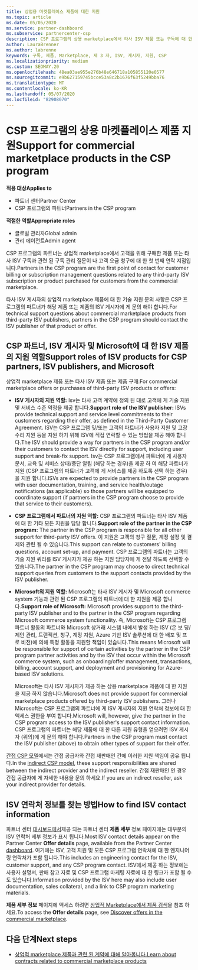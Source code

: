 ```yaml
---
title: 상업용 마켓플레이스 제품에 대한 지원
ms.topic: article
ms.date: 05/05/2020
ms.service: partner-dashboard
ms.subservice: partnercenter-csp
description: CSP 프로그램의 상용 marketplace에서 타사 ISV 제품 또는 구독에 대 한 지원에 대해 알아봅니다.
author: LauraBrenner
ms.author: labrenne
keywords: 구독, 제품, Marketplace, 제 3 자, ISV, 게시자, 지원, CSP
ms.localizationpriority: medium
ms.custom: SEOMAY.20
ms.openlocfilehash: 48ea03ae955e276b48e646718a105855120e0577
ms.sourcegitcommit: e9b627159745bcce53a8c2b1676f63f5249bba76
ms.translationtype: MT
ms.contentlocale: ko-KR
ms.lasthandoff: 05/07/2020
ms.locfileid: "82908070"
---
```

# <a name="support-for-commercial-marketplace-products-in-the-csp-program"></a><span data-ttu-id="fc7d0-104">CSP 프로그램의 상용 마켓플레이스 제품 지원</span><span class="sxs-lookup"><span data-stu-id="fc7d0-104">Support for commercial marketplace products in the CSP program</span></span>

<span data-ttu-id="fc7d0-105">**적용 대상**</span><span class="sxs-lookup"><span data-stu-id="fc7d0-105">**Applies to**</span></span>

- <span data-ttu-id="fc7d0-106">파트너 센터</span><span class="sxs-lookup"><span data-stu-id="fc7d0-106">Partner Center</span></span>
- <span data-ttu-id="fc7d0-107">CSP 프로그램의 파트너</span><span class="sxs-lookup"><span data-stu-id="fc7d0-107">Partners in the CSP program</span></span>

<span data-ttu-id="fc7d0-108">**적절한 역할**</span><span class="sxs-lookup"><span data-stu-id="fc7d0-108">**Appropriate roles**</span></span>

- <span data-ttu-id="fc7d0-109">글로벌 관리자</span><span class="sxs-lookup"><span data-stu-id="fc7d0-109">Global admin</span></span>
- <span data-ttu-id="fc7d0-110">관리 에이전트</span><span class="sxs-lookup"><span data-stu-id="fc7d0-110">Admin agent</span></span>

<span data-ttu-id="fc7d0-111">CSP 프로그램의 파트너는 상업적 marketplace에서 고객을 위해 구매한 제품 또는 타사 ISV 구독과 관련 된 구독 관리 질문이 나 고객 요금 청구에 대 한 첫 번째 연락 지점입니다.</span><span class="sxs-lookup"><span data-stu-id="fc7d0-111">Partners in the CSP program are the first point of contact for customer billing or subscription management questions related to any third-party ISV subscription or product purchased for customers from the commercial marketplace.</span></span>

<span data-ttu-id="fc7d0-112">타사 ISV 게시자의 상업적 marketplace 제품에 대 한 기술 지원 문의 사항은 CSP 프로그램의 파트너가 해당 제품 또는 제품의 ISV 게시자에 게 문의 해야 합니다.</span><span class="sxs-lookup"><span data-stu-id="fc7d0-112">For technical support questions about commercial marketplace products from third-party ISV publishers, partners in the CSP program should contact the ISV publisher of that product or offer.</span></span>

## <a name="support-roles-of-isv-products-for-csp-partners-isv-publishers-and-microsoft"></a><span data-ttu-id="fc7d0-113">CSP 파트너, ISV 게시자 및 Microsoft에 대 한 ISV 제품의 지원 역할</span><span class="sxs-lookup"><span data-stu-id="fc7d0-113">Support roles of ISV products for CSP partners, ISV publishers, and Microsoft</span></span>

<span data-ttu-id="fc7d0-114">상업적 marketplace 제품 또는 타사 ISV 제품 또는 제품 구매:</span><span class="sxs-lookup"><span data-stu-id="fc7d0-114">For commercial marketplace offers or purchases of third-party ISV products or offers:</span></span>

- <span data-ttu-id="fc7d0-115">**ISV 게시자의 지원 역할:** Isv는 타사 고객 계약에 정의 된 대로 고객에 게 기술 지원 및 서비스 수준 약정을 제공 합니다.</span><span class="sxs-lookup"><span data-stu-id="fc7d0-115">**Support role of the ISV publisher:** ISVs provide technical support and service level commitments to their customers regarding their offer, as defined in the Third-Party Customer Agreement.</span></span> <span data-ttu-id="fc7d0-116">ISV는 CSP 프로그램 및/또는 고객의 파트너가 사용자 지원 및 고장 수리 지원 등을 지원 하기 위해 ISV에 직접 연락할 수 있는 방법을 제공 해야 합니다.</span><span class="sxs-lookup"><span data-stu-id="fc7d0-116">The ISV should provide a way for partners in the CSP program and/or their customers to contact the ISV directly for support, including user support and break-fix support.</span></span> <span data-ttu-id="fc7d0-117">Isv는 CSP 프로그램에서 파트너에 게 사용자 문서, 교육 및 서비스 상태/중단 알림 (해당 하는 경우)을 제공 하 여 해당 파트너가 지원 (CSP 프로그램의 파트너가 고객에 게 서비스를 제공 하도록 선택 하는 경우)을 지원 합니다.</span><span class="sxs-lookup"><span data-stu-id="fc7d0-117">ISVs are expected to provide partners in the CSP program with user documentation, training, and service health/outage notifications (as applicable) so those partners will be equipped to coordinate support (if partners in the CSP program choose to provide that service to their customers).</span></span>

- <span data-ttu-id="fc7d0-118">**CSP 프로그램에서 파트너의 지원 역할:** CSP 프로그램의 파트너는 타사 ISV 제품에 대 한 기타 모든 지원을 담당 합니다.</span><span class="sxs-lookup"><span data-stu-id="fc7d0-118">**Support role of the partner in the CSP program:** The partner in the CSP program is responsible for all other support for third-party ISV offers.</span></span> <span data-ttu-id="fc7d0-119">이 지원은 고객의 청구 질문, 계정 설정 및 결제와 관련 될 수 있습니다.</span><span class="sxs-lookup"><span data-stu-id="fc7d0-119">This support can relate to customers' billing questions, account set-up, and payment.</span></span> <span data-ttu-id="fc7d0-120">CSP 프로그램의 파트너는 고객의 기술 지원 쿼리를 ISV 게시자가 제공 하는 지원 담당자에 게 전달 하도록 선택할 수 있습니다.</span><span class="sxs-lookup"><span data-stu-id="fc7d0-120">The partner in the CSP program may choose to direct technical support queries from customers to the support contacts provided by the ISV publisher.</span></span>

- <span data-ttu-id="fc7d0-121">**Microsoft의 지원 역할:** Microsoft는 타사 ISV 게시자 및 Microsoft commerce system 기능과 관련 된 CSP 프로그램의 파트너에 대 한 지원을 제공 합니다.</span><span class="sxs-lookup"><span data-stu-id="fc7d0-121">**Support role of Microsoft:** Microsoft provides support to the third-party ISV publisher and to the partner in the CSP program regarding Microsoft commerce system functionality.</span></span> <span data-ttu-id="fc7d0-122">즉, Microsoft는 CSP 프로그램 파트너 활동의 파트너와 Microsoft 상거래 시스템 내에서 발생 하는 ISV (온 보 딩/제안 관리, 트랜잭션, 청구, 계정 지원, Azure 기반 ISV 솔루션에 대 한 배포 및 프로 비전)에 의해 특정 활동을 지원할 책임이 있습니다.</span><span class="sxs-lookup"><span data-stu-id="fc7d0-122">This means Microsoft will be responsible for support of certain activities by the partner in the CSP program partner activities and by the ISV that occur within the Microsoft commerce system, such as onboarding/offer management, transactions, billing, account support, and deployment and provisioning for Azure-based ISV solutions.</span></span>

    <span data-ttu-id="fc7d0-123">Microsoft는 타사 ISV 게시자가 제공 하는 상용 marketplace 제품에 대 한 지원을 제공 하지 않습니다.</span><span class="sxs-lookup"><span data-stu-id="fc7d0-123">Microsoft does not provide support for commercial marketplace products offered by third-party ISV publishers.</span></span> <span data-ttu-id="fc7d0-124">그러나 Microsoft는 CSP 프로그램의 파트너에 게 ISV 게시자의 지원 연락처 정보에 대 한 액세스 권한을 부여 합니다.</span><span class="sxs-lookup"><span data-stu-id="fc7d0-124">Microsoft will, however, give the partner in the  CSP program access to the ISV publisher's support contact information.</span></span> <span data-ttu-id="fc7d0-125">CSP 프로그램의 파트너는 해당 제품에 대 한 다른 지원 유형을 얻으려면 ISV 게시자 (위의)에 게 문의 해야 합니다.</span><span class="sxs-lookup"><span data-stu-id="fc7d0-125">Partners in the CSP program must contact the ISV publisher (above) to obtain other types of support for their offer.</span></span>

<span data-ttu-id="fc7d0-126">[간접 CSP 모델](csp-overview.md#indirect-model)에서는 간접 공급자와 간접 재판매인 간에 이러한 지원 책임이 공유 됩니다.</span><span class="sxs-lookup"><span data-stu-id="fc7d0-126">In the [indirect CSP model](csp-overview.md#indirect-model), these support responsibilities are shared between the indirect provider and the indirect reseller.</span></span> <span data-ttu-id="fc7d0-127">간접 재판매인 인 경우 간접 공급자에 게 자세한 내용을 문의 하세요.</span><span class="sxs-lookup"><span data-stu-id="fc7d0-127">If you are an indirect reseller, ask your indirect provider for details.</span></span>

## <a name="how-to-find-isv-contact-information"></a><span data-ttu-id="fc7d0-128">ISV 연락처 정보를 찾는 방법</span><span class="sxs-lookup"><span data-stu-id="fc7d0-128">How to find ISV contact information</span></span>

<span data-ttu-id="fc7d0-129">파트너 센터 [대시보드에서](https://partner.microsoft.com/dashboard)제공 되는 파트너 센터 **제품 세부** 정보 페이지에는 대부분의 ISV 연락처 세부 정보가 표시 됩니다.</span><span class="sxs-lookup"><span data-stu-id="fc7d0-129">Most ISV contact details appear on the Partner Center **Offer details** page, available from the Partner Center [dashboard](https://partner.microsoft.com/dashboard).</span></span> <span data-ttu-id="fc7d0-130">여기에는 ISV, 고객 지원 및 모든 CSP 프로그램 연락처에 대 한 엔지니어링 연락처가 포함 됩니다.</span><span class="sxs-lookup"><span data-stu-id="fc7d0-130">This includes an engineering contact for the ISV, customer support, and any CSP program contact.</span></span> <span data-ttu-id="fc7d0-131">ISV에서 제공 하는 정보에는 사용자 설명서, 판매 참고 자료 및 CSP 프로그램 마케팅 자료에 대 한 링크가 포함 될 수도 있습니다.</span><span class="sxs-lookup"><span data-stu-id="fc7d0-131">Information provided by the ISV here may also include user documentation, sales collateral, and a link to CSP program marketing materials.</span></span>

<span data-ttu-id="fc7d0-132">**제품 세부 정보** 페이지에 액세스 하려면 [상업적 Marketplace에서 제품 검색](csp-commercial-marketplace-discover.md#view-marketplace-offers-in-partner-center)을 참조 하세요.</span><span class="sxs-lookup"><span data-stu-id="fc7d0-132">To access the **Offer details** page, see [Discover offers in the commercial marketplace](csp-commercial-marketplace-discover.md#view-marketplace-offers-in-partner-center).</span></span>

## <a name="next-steps"></a><span data-ttu-id="fc7d0-133">다음 단계</span><span class="sxs-lookup"><span data-stu-id="fc7d0-133">Next steps</span></span>

- [<span data-ttu-id="fc7d0-134">상업적 marketplace 제품과 관련 된 계약에 대해 알아봅니다.</span><span class="sxs-lookup"><span data-stu-id="fc7d0-134">Learn about contracts related to commercial marketplace products</span></span>](csp-commercial-marketplace-contracting.md)
